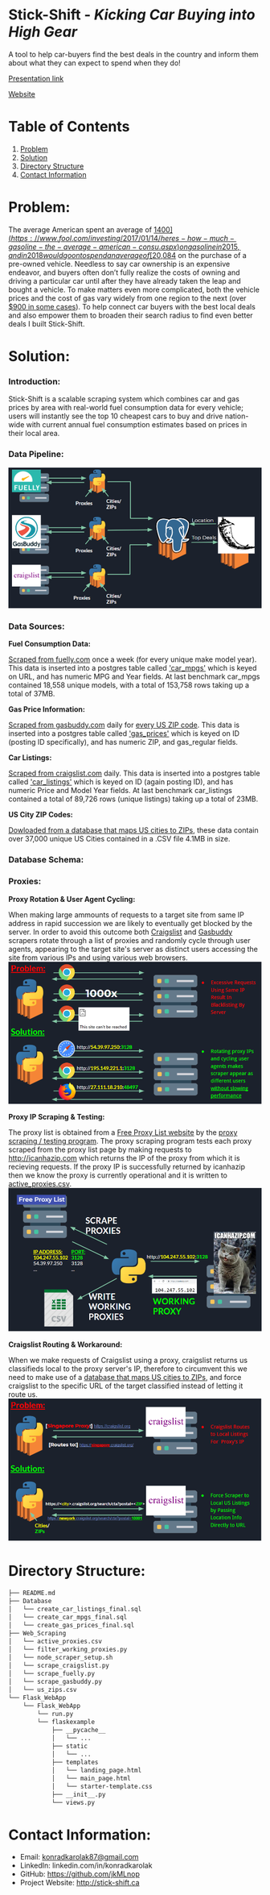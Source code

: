 # Stick-Shift - *Kicking Car Buying into High Gear*
A tool to help car-buyers find the best deals in the country and inform them about what they can expect to spend when they do!

[Presentation link](https://docs.google.com/presentation/d/1wDi4mnvDYej3x5vrNPCKJv7Hc8r0qw_UOUuXyXFpN_w/edit#slide=id.p)

[Website](http://www.stick-shift.ca/)

# Table of Contents
1. [Problem](README.md#problem)
1. [Solution](README.md#solution)
1. [Directory Structure](README.md#directory-structure)
1. [Contact Information](README.md#contact-information)

# Problem:

The average American spent an average of [$1400](https://www.fool.com/investing/2017/01/14/heres-how-much-gasoline-the-average-american-consu.aspx) on gasoline in 2015, and in 2018 would go on to spend an average of [$20,084](https://www.usatoday.com/story/money/cars/2018/11/08/used-car-prices/1928840002/) on the purchase of a pre-owned vehicle. Needless to say car ownership is an expensive endeavor, and buyers often don’t fully realize the costs of owning and driving a particular car until after they have already taken the leap and bought a vehicle. To make matters even more complicated, both the vehicle prices and the cost of gas vary widely from one region to the next (over [$900 in some cases](https://www.businessinsider.com/how-much-the-average-person-spends-on-gas-in-every-state-2019-2)). To help connect car buyers with the best local deals and also empower them to broaden their search radius to find even better deals I built Stick-Shift. 

# Solution:

### Introduction:
Stick-Shift is a scalable scraping system which combines car and gas prices by area with real-world fuel consumption data for every vehicle; users will instantly see the top 10 cheapest cars to buy and drive nation-wide with current annual fuel consumption estimates based on prices in their local area.

### Data Pipeline:
![alt text][pipeline]

[pipeline]: https://github.com/jkMLnop/Stick-Shift/blob/master/pipeline_image.PNG "Stick-Shift Data Pipeline"

### Data Sources:
**Fuel Consumption Data:**

[Scraped from fuelly.com](https://github.com/jkMLnop/Stick-Shift/blob/master/Web_Scraping/scrape_fuelly.py) once a week (for every unique make model year). This data is inserted into a postgres table called ['car_mpgs'](https://github.com/jkMLnop/Stick-Shift/blob/master/Database/create_car_mpgs_final.sql) which is keyed on URL, and has numeric MPG and Year fields. At last benchmark car_mpgs contained 18,558 unique models, with a total of 153,758 rows taking up a total of 37MB. 

**Gas Price Information:**

[Scraped from gasbuddy.com](https://github.com/jkMLnop/Stick-Shift/blob/master/Web_Scraping/scrape_gasbuddy.py) daily for [every US ZIP code](https://raw.githubusercontent.com/jkMLnop/Stick-Shift/master/Web_Scraping/us_zips.csv). This data is inserted into a postgres table called ['gas_prices'](https://github.com/jkMLnop/Stick-Shift/blob/master/Database/create_gas_prices_final.sql) which is keyed on ID (posting ID specifically), and has numeric ZIP, and gas_regular fields. 

**Car Listings:**

[Scraped from craigslist.com](https://github.com/jkMLnop/Stick-Shift/blob/master/Web_Scraping/scrape_craigslist.py) daily. This data is inserted into a postgres table called ['car_listings'](https://github.com/jkMLnop/Stick-Shift/blob/master/Database/create_car_listings_final.sql) which is keyed on ID (again posting ID), and has numeric Price and Model Year fields. At last benchmark car_listings contained a total of 89,726 rows (unique listings) taking up a total of 23MB. 

**US City ZIP Codes:**

[Dowloaded from a database that maps US cities to ZIPs](https://simplemaps.com/data/us-cities), these data contain over 37,000 unique US Cities contained in a .CSV file 4.1MB in size.

### Database Schema:



### Proxies:
**Proxy Rotation & User Agent Cycling:**

When making large ammounts of requests to a target site from same IP address in rapid succession we are likely to eventually get blocked by the server. In order to avoid this outcome both [Craigslist](https://github.com/jkMLnop/Stick-Shift/blob/master/Web_Scraping/scrape_craigslist.py) and [Gasbuddy](https://github.com/jkMLnop/Stick-Shift/blob/master/Web_Scraping/scrape_gasbuddy.py) scrapers rotate through a list of proxies and randomly cycle through user agents, appearing to the target site's server as distinct users accessing the site from various IPs and using various web browsers.  
![alt text][proxy_rotation]


**Proxy IP Scraping & Testing:**

The proxy list is obtained from a [Free Proxy List website](https://www.sslproxies.org/) by the [proxy scraping / testing program](https://github.com/jkMLnop/Stick-Shift/blob/master/Web_Scraping/filter_working_proxies.py). The proxy scraping program tests each proxy scraped from the proxy list page by making requests to http://icanhazip.com which returns the IP of the proxy from which it is recieving requests. If the proxy IP is successfully returned by icanhazip then we know the proxy is currently operational and it is written to [active_proxies.csv](https://github.com/jkMLnop/Stick-Shift/blob/master/Web_Scraping/active_proxies.csv).
![alt text][proxy_scraping]


**Craigslist Routing & Workaround:**

When we make requests of Craigslist using a proxy, craigslist returns us classifieds local to the proxy server's IP, therefore to circumvent this we need to make use of a [database that maps US cities to ZIPs](https://simplemaps.com/data/us-cities), and force craigslist to the specific URL of the target classified instead of letting it route us.
![alt text][craigslist_routing]

[proxy_scraping]: https://github.com/jkMLnop/Stick-Shift/blob/master/proxy_scraping_image.PNG "Proxy Scraping Method"
[proxy_rotation]: https://github.com/jkMLnop/Stick-Shift/blob/master/proxy_rotation_image.PNG "Proxy Rotation Rationale & Method"
[craigslist_routing]: https://github.com/jkMLnop/Stick-Shift/blob/master/craigslist_routing.PNG "Craigslist Routing Workaround"

# Directory Structure:

    ├── README.md 
    ├── Database
    │   └── create_car_listings_final.sql
    │   └── create_car_mpgs_final.sql
    │   └── create_gas_prices_final.sql
    ├── Web_Scraping
    │   └── active_proxies.csv
    │   └── filter_working_proxies.py
    │   └── node_scraper_setup.sh
    │   └── scrape_craigslist.py
    │   └── scrape_fuelly.py
    │   └── scrape_gasbuddy.py
    │   └── us_zips.csv
    └── Flask_WebApp
        └── Flask_WebApp
            └── run.py
            └── flaskexample
                ├── __pycache__
                │   └── ...
                ├── static
                │   └── ...
                ├── templates
                │   └── landing_page.html
                │   └── main_page.html
                │   └── starter-template.css
                ├── __init__.py
                └── views.py

# Contact Information:
* Email:    konradkarolak87@gmail.com
* LinkedIn: linkedin.com/in/konradkarolak
* GitHub:   https://github.com/jkMLnop
* Project Website: http://stick-shift.ca
